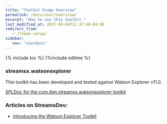 ```yaml
---
title: "Toolkit Usage Overview"
permalink: /docs/user/overview/
excerpt: "How to use this toolkit."
last_modified_at: 2017-08-04T12:37:48-04:00
redirect_from:
   - /theme-setup/
sidebar:
   nav: "userdocs"
---
```

{% include toc %}
{%include editme %}


### streamsx.watsonexplorer

This toolkit has been developed and tested against Watson Explorer v11.0.

[SPLDoc for the com.ibm.streamsx.watsonexplorer toolkit](https://ibmstreams.github.io/streamsx.watsonexplorer/spldoc/html/index.html)


### Articles on StreamsDev:

* [Introducing the Watson Explorer Toolkit](https://developer.ibm.com/streamsdev/docs/introducing-watson-explorer-toolkit/)


